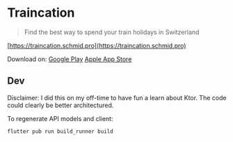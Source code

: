 # Traincation

> Find the best way to spend your train holidays in Switzerland

[https://traincation.schmid.pro](https://traincation.schmid.pro)

Download on:
[Google Play](https://play.google.com/store/apps/details?id=pro.schmid.traincation)
[Apple App Store](https://apps.apple.com/us/app/traincation/id1518403023?uo=4)


## Dev

Disclaimer: I did this on my off-time to have fun a learn about Ktor. The code could clearly be better architectured.

To regenerate API models and client:

```shell
flutter pub run build_runner build
```
